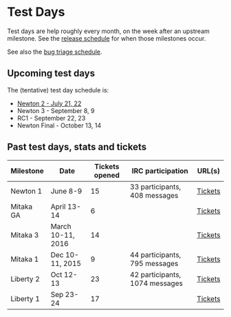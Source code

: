 # Test Days

Test days are help roughly every month, on the week after an upstream
milestone. See the [release
schedule](http://releases.openstack.org/newton/schedule.html) for when
those milestones occur.

See also the [bug triage
schedule](https://www.rdoproject.org/community/rdo-bugtriage/).

## Upcoming test days

The (tentative) test day schedule is:

* [Newton 2 - July 21, 22](/testday/newton/mileston2)
* Newton 3 - September 8, 9
* RC1   - September 22, 23
* Newton Final - October 13, 14


## Past test days, stats and tickets

| Milestone | Date | Tickets opened | IRC participation | URL(s) |
|-----------|------|----------------|-------------------|--------|
| Newton 1  | June 8-9 | 15 | 33 participants, 408 messages | [Tickets](https://bugzilla.redhat.com/buglist.cgi?bug_status=NEW&bug_status=ASSIGNED&bug_status=POST&bug_status=MODIFIED&bug_status=ON_DEV&bug_status=ON_QA&bug_status=VERIFIED&bug_status=RELEASE_PENDING&chfield=%5BBug%20creation%5D&chfieldfrom=2016-06-08&chfieldto=2016-06-11&classification=Community&list_id=4344410&product=RDO&query_format=advanced) |
| Mitaka GA | April 13-14 | 6 | | [Tickets](http://tm3.org/rdo-mitaka-test) |
| Mitaka 3  | March 10-11, 2016 | 14 | |  [Tickets](https://bugzilla.redhat.com/buglist.cgi?bug_status=NEW&bug_status=ASSIGNED&bug_status=POST&bug_status=MODIFIED&bug_status=ON_DEV&bug_status=ON_QA&bug_status=VERIFIED&bug_status=RELEASE_PENDING&chfield=%5BBug%20creation%5D&chfieldfrom=2016-03-09&chfieldto=2016-03-12&classification=Community&list_id=4344410&product=RDO&query_format=advanced) | 
| Mitaka 1  | Dec 10-11, 2015 | 9 | 44 participants, 795 messages  | [Tickets](https://goo.gl/51Dz97) |
| Liberty 2 | Oct 12-13 | 23 | 42 participants, 1074 messages | [Tickets](https://goo.gl/D6VeQ0) |
| Liberty 1 | Sep 23-24 | 17 |  | [Tickets](https://goo.gl/OIPNt3) |





